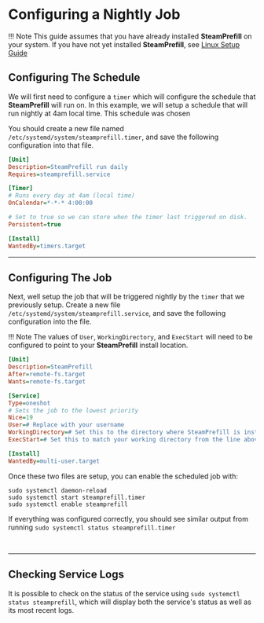 # Configuring a Nightly Job

!!! Note
    This guide assumes that you have already installed **SteamPrefill** on your system.  If you have not yet installed **SteamPrefill**, see [Linux Setup Guide](../Linux-Setup-Guide)


## Configuring The Schedule

We will first need to configure a `timer` which will configure the schedule that **SteamPrefill** will run on.  In this example, we will setup a schedule that will run nightly at 4am local time.  This schedule was chosen

You should create a new file named `/etc/systemd/system/steamprefill.timer`, and save the following configuration into that file.

```ini
[Unit]
Description=SteamPrefill run daily
Requires=steamprefill.service

[Timer]
# Runs every day at 4am (local time)
OnCalendar=*-*-* 4:00:00

# Set to true so we can store when the timer last triggered on disk.
Persistent=true

[Install]
WantedBy=timers.target
```

-----

## Configuring The Job

Next, well setup the job that will be triggered nightly by the `timer` that we previously setup.  Create a new file `/etc/systemd/system/steamprefill.service`, and save the following configuration into the file.

!!! Note
    The values of `User`, `WorkingDirectory`, and `ExecStart` will need to be configured to point to your **SteamPrefill** install location.

```ini
[Unit]
Description=SteamPrefill
After=remote-fs.target
Wants=remote-fs.target

[Service]
Type=oneshot
# Sets the job to the lowest priority
Nice=19
User=# Replace with your username
WorkingDirectory=# Set this to the directory where SteamPrefill is installed.  E.g /home/tim/Prefills
ExecStart=# Set this to match your working directory from the line above.  E.g. /home/tim/Prefills/SteamPrefill prefill --no-ansi

[Install]
WantedBy=multi-user.target
```

Once these two files are setup, you can enable the scheduled job with:
```
sudo systemctl daemon-reload
sudo systemctl start steamprefill.timer
sudo systemctl enable steamprefill
```

If everything was configured correctly, you should see similar output from running `sudo systemctl status steamprefill.timer`

<div data-cli-player="../casts/systemd-timer-status.cast" data-rows=8></div>
<br>

-----

## Checking Service Logs

It is possible to check on the status of the service using `sudo systemctl status steamprefill`, which will display both the service's status as well as its most recent logs.

<div data-cli-player="../casts/systemd-service-logs.cast" data-rows=17></div>
<br>

